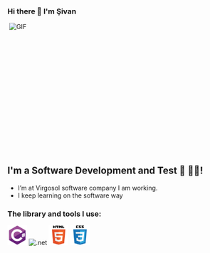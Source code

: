 ### Hi there 👋 I'm Şivan

<img align="right" alt="GIF" src="https://github.com/abhisheknaiidu/abhisheknaiidu/blob/master/code.gif?raw=true" width="500" height="320" />

## I'm a Software Development and Test  🚀 👨‍🎓!
- I’m at Virgosol software company I am working.
- I keep learning on the software way 

<h3 align="left">The library and tools I use:</h3>

<img src="https://raw.githubusercontent.com/devicons/devicon/master/icons/csharp/csharp-original.svg" alt="csharp" width="44" height="44"/> <img src="https://raw.githubusercontent.com/devicons/devicon/master/icons/html5/.net-original-wordmark.svg" alt=".net" width="44" height="44"/> 
 <img src="https://raw.githubusercontent.com/devicons/devicon/master/icons/html5/html5-original-wordmark.svg" alt="html5" width="44" height="44"/> 
<img src="https://raw.githubusercontent.com/devicons/devicon/master/icons/css3/css3-original-wordmark.svg" alt="css3" width="44" height="44"/> 




